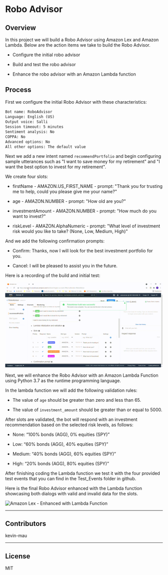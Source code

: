 # Robo Advisor

## Overview

In this project we will build a Robo Advisor using Amazon Lex and Amazon Lambda.  Below are the action items we take to build the Robo Advisor. 

  * Configure the initial robo advisor

  * Build and test the robo advisor

  * Enhance the robo advisor with an Amazon Lambda function


## Process

First we configure the initial Robo Advisor with these characteristics:

    Bot name: RoboAdvisor
    Language: English (US)
    Output voice: Salli
    Session timeout: 5 minutes
    Sentiment analysis: No
    COPPA: No
    Advanced options: No
    All other options: The default value
    
Next we add a new intent named `recommendPortfolio` and begin configuring sample utterances such as "I want to save money for my retirement" and "I want the best option to invest for my retirement".

We create four slots:

  * firstName - AMAZON.US_FIRST_NAME - prompt: "Thank you for trusting me to help, could you please give me your name?"

  * age - AMAZON.NUMBER - prompt: "How old are you?"
 
  * investmentAmount - AMAZON.NUMBER - prompt: "How much do you want to invest?"

  * riskLevel - AMAZON.AlphaNumeric - prompt: "What level of investment risk would you like to take? (None, Low, Medium, High)"

And we add the following confirmation prompts:
    
  * Confirm: Thanks, now I will look for the best investment portfolio for you.
    
  * Cancel: I will be pleased to assist you in the future.
 
Here is a recording of the build and initial test:

![Amazon Lex - Initial build and test](https://github.com/kevin-mau/robo_advisor/blob/main/Resources/Amazon%20Lex%20-%20Initial%20build%20and%20test.gif?raw=true)



Next, we will enhance the Robo Advisor with an Amazon Lambda Function using Python 3.7 as the runtime programming language.

In the lambda function we will add the following validation rules:

  * The value of `age` should be greater than zero and less than 65.
  
  * The value of `investment_amount` should be greater than or equal to 5000.

After slots are validated, the bot will respond with an investment recommendation based on the selected risk levels, as follows:

   * None: “100% bonds (AGG), 0% equities (SPY)”
   
   * Low: “60% bonds (AGG), 40% equities (SPY)”
   
   * Medium: “40% bonds (AGG), 60% equities (SPY)”
   
   * High: “20% bonds (AGG), 80% equities (SPY)”

After finishing coding the Lambda function we test it with the four provided test events that you can find in the Test_Events folder in github.

Here is the final Robo Advisor enhanced with the Lambda function showcasing both dialogs with valid and invalid data for the slots.

![Amazon Lex - Enhanced with Lambda Function](https://github.com/kevin-mau/robo_advisor/blob/main/Resources/Amazon%20Lex%20-%20Enhanced%20with%20Lambda%20Function.gif?raw=true)

---




## Contributors

kevin-mau

---

## License

MIT